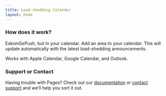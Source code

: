 ```yaml
---
title: Load-shedding Calendar
layout: home
---
```


### How does it work?
EskomSePush, but in your calendar.
Add an area to your calendar. This will update automatically with the latest load-shedding announcements.

Works with Apple Calendar, Google Calendar, and Outlook.


### Support or Contact

Having trouble with Pages? Check out our [documentation](https://docs.github.com/categories/github-pages-basics/) or [contact support](https://support.github.com/contact) and we’ll help you sort it out.
